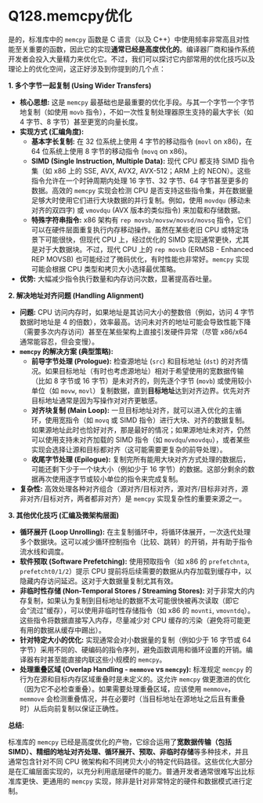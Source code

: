 # Q128.memcpy优化

是的，标准库中的 `memcpy` 函数是 C 语言（以及 C++）中使用频率非常高且对性能至关重要的函数，因此它的实现**通常已经是高度优化的**。编译器厂商和操作系统开发者会投入大量精力来优化它。不过，我们可以探讨它内部常用的优化技巧以及理论上的优化空间，这正好涉及到你提到的几个点：

**1. 多个字节一起复制 (Using Wider Transfers)**

*   **核心思想:** 这是 `memcpy` 最基础也是最重要的优化手段。与其一个字节一个字节地复制（如使用 `movb` 指令），不如一次性复制处理器原生支持的最大字长（如 4 字节、8 字节）甚至更宽的向量长度。
*   **实现方式 (汇编角度):**
    *   **基本字长复制:** 在 32 位系统上使用 4 字节的移动指令 (`movl` on x86)，在 64 位系统上使用 8 字节的移动指令 (`movq` on x86)。
    *   **SIMD (Single Instruction, Multiple Data):** 现代 CPU 都支持 SIMD 指令集（如 x86 上的 SSE, AVX, AVX2, AVX-512；ARM 上的 NEON）。这些指令允许在一个时钟周期内处理 16 字节、32 字节、64 字节甚至更多的数据。高效的 `memcpy` 实现会检测 CPU 是否支持这些指令集，并在数据量足够大时使用它们进行大块数据的并行复制。例如，使用 `movdqu` (移动未对齐的双四字) 或 `vmovdqu` (AVX 版本的类似指令) 来加载和存储数据。
    *   **特殊字符串指令:** x86 架构有 `rep movsb/movsw/movsd/movsq` 指令，它们可以在硬件层面重复执行内存移动操作。虽然在某些老旧 CPU 或特定场景下可能很快，但现代 CPU 上，经过优化的 SIMD 实现通常更快，尤其是对于大数据块。不过，现代 CPU 上的 `rep movsb` (ERMSB - Enhanced REP MOVSB) 也可能经过了微码优化，有时性能也非常好。`memcpy` 实现可能会根据 CPU 类型和拷贝大小选择最优策略。
*   **优势:** 大幅减少指令执行数量和内存访问次数，显著提高吞吐量。

**2. 解决地址对齐问题 (Handling Alignment)**

*   **问题:** CPU 访问内存时，如果地址是其访问大小的整数倍（例如，访问 4 字节数据时地址是 4 的倍数），效率最高。访问未对齐的地址可能会导致性能下降（需要多次内存访问）甚至在某些架构上直接引发硬件异常（尽管 x86/x64 通常能容忍，但会变慢）。
*   **`memcpy` 的解决方案 (典型策略):**
    *   **前导字节处理 (Prologue):** 检查源地址 (`src`) 和目标地址 (`dst`) 的对齐情况。如果目标地址（有时也考虑源地址）相对于希望使用的宽数据传输（比如 8 字节或 16 字节）是未对齐的，则先逐个字节 (`movb`) 或使用较小单位（如 `movw`, `movl`）复制数据，直到**目标地址**达到对齐边界。优先对齐目标地址通常是因为写操作对对齐更敏感。
    *   **对齐块复制 (Main Loop):** 一旦目标地址对齐，就可以进入优化的主循环，使用宽指令（如 `movq` 或 SIMD 指令）进行大块、对齐的数据复制。如果源地址此时也恰好对齐，那是最好的情况；如果源地址未对齐，仍然可以使用支持未对齐加载的 SIMD 指令（如 `movdqu`/`vmovdqu`），或者某些实现会选择让源和目标都对齐（这可能需要更复杂的前导处理）。
    *   **收尾字节处理 (Epilogue):** 复制完所有能用大块对齐方式处理的数据后，可能还剩下少于一个块大小（例如少于 16 字节）的数据。这部分剩余的数据再次使用逐字节或较小单位的指令来完成复制。
*   **复杂性:** 高效处理各种对齐组合（源对齐/目标对齐，源对齐/目标非对齐，源非对齐/目标对齐，两者都非对齐）是 `memcpy` 实现复杂性的重要来源之一。

**3. 其他优化技巧 (汇编及微架构层面)**

*   **循环展开 (Loop Unrolling):** 在主复制循环中，将循环体展开，一次迭代处理多个数据块。这可以减少循环控制指令（比较、跳转）的开销，并有助于指令流水线和调度。
*   **软件预取 (Software Prefetching):** 使用预取指令（如 x86 的 `prefetchnta`, `prefetcht0/1/2`）提示 CPU 提前将后续需要的数据从内存加载到缓存中，以隐藏内存访问延迟。这对于大数据量复制尤其有效。
*   **非临时性存储 (Non-Temporal Stores / Streaming Stores):** 对于非常大的内存复制，如果认为复制到目标地址的数据不太可能很快被再次读取（即它会“流过”缓存），可以使用非临时性存储指令（如 x86 的 `movnti`, `vmovntdq`）。这些指令将数据直接写入内存，尽量减少对 CPU 缓存的污染（避免将可能更有用的数据从缓存中踢出）。
*   **针对特定大小的优化:** 实现通常会对小数据量的复制（例如少于 16 字节或 64 字节）采用不同的、硬编码的指令序列，避免函数调用和循环设置的开销。编译器有时甚至能直接内联这些小规模的 `memcpy`。
*   **处理重叠区域 (Overlap Handling - `memmove` vs `memcpy`):** 标准规定 `memcpy` 的行为在源和目标内存区域重叠时是未定义的。这允许 `memcpy` 做更激进的优化（因为它不必检查重叠）。如果需要处理重叠区域，应该使用 `memmove`，`memmove` 会检测重叠情况，并在必要时（当目标地址在源地址之后且有重叠时）从后向前复制以保证正确性。

**总结:**

标准库的 `memcpy` 已经是高度优化的产物，它综合运用了**宽数据传输（包括 SIMD）、精细的地址对齐处理、循环展开、预取、非临时存储**等多种技术，并且通常包含针对不同 CPU 微架构和不同拷贝大小的特定代码路径。这些优化大部分是在汇编层面实现的，以充分利用底层硬件的能力。普通开发者通常很难写出比标准库更快、更通用的 `memcpy` 实现，除非是针对非常特定的硬件和数据模式进行定制。